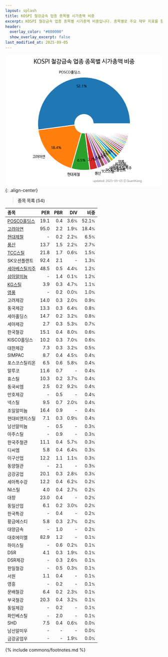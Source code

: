 ```yaml
---
layout: splash
title: KOSPI 철강금속 업종 종목별 시가총액 비중
excerpt: KOSPI 철강금속 업종 종목별 시가총액 비중입니다. 종목별로 주요 재무 지표를 함께 표시합니다.
header:
  overlay_color: "#800000"
  show_overlay_excerpt: false
last_modified_at: 2025-09-05
---
```



![KOSPI 철강금속 업종 종목별 시가총액 비중](/stats/sector/images/kospi_업종_철강금속_종목.png){: .align-center}


> **종목 목록 (54)**<a id="list"></a>

| **종목** | **PER** | **PBR** | **DIV** | **비중** |
| :------- | ------: | ------: | ------: | -------: |
| [POSCO홀딩스](/005490/) | 19.1 | 0.4 | 3.6<small>%</small> | 52.1<small>%</small> |
| [고려아연](/010130/) | 95.0 | 2.2 | 1.9<small>%</small> | 18.4<small>%</small> |
| [현대제철](/004020/) | - | 0.2 | 2.2<small>%</small> | 6.5<small>%</small> |
| [풍산](/103140/) | 13.7 | 1.5 | 2.2<small>%</small> | 2.7<small>%</small> |
| [TCC스틸](/002710/) | 21.8 | 1.7 | 0.6<small>%</small> | 1.5<small>%</small> |
| SK오션플랜트 | 92.4 | 2.1 | - | 1.3<small>%</small> |
| [세아베스틸지주](/001430/) | 48.5 | 0.5 | 4.4<small>%</small> | 1.2<small>%</small> |
| [삼아알미늄](/006110/) | - | 1.4 | 0.1<small>%</small> | 1.2<small>%</small> |
| [KG스틸](/016380/) | 3.9 | 0.3 | 4.7<small>%</small> | 1.1<small>%</small> |
| [영풍](/000670/) | - | 0.2 | 0.0<small>%</small> | 1.0<small>%</small> |
| 고려제강 | 14.0 | 0.3 | 2.0<small>%</small> | 0.9<small>%</small> |
| 동국제강 | 13.3 | 0.3 | 6.4<small>%</small> | 0.8<small>%</small> |
| 세아홀딩스 | 14.7 | 0.2 | 3.2<small>%</small> | 0.8<small>%</small> |
| 세아제강 | 2.7 | 0.3 | 5.3<small>%</small> | 0.7<small>%</small> |
| 한국철강 | 15.1 | 0.4 | 8.0<small>%</small> | 0.6<small>%</small> |
| KISCO홀딩스 | 10.2 | 0.3 | 7.0<small>%</small> | 0.6<small>%</small> |
| 대한제강 | 7.3 | 0.3 | 3.2<small>%</small> | 0.5<small>%</small> |
| SIMPAC | 8.7 | 0.4 | 4.5<small>%</small> | 0.4<small>%</small> |
| 포스코스틸리온 | 6.5 | 0.6 | 5.8<small>%</small> | 0.4<small>%</small> |
| 알루코 | 11.6 | 0.7 | - | 0.4<small>%</small> |
| 휴스틸 | 10.3 | 0.2 | 3.7<small>%</small> | 0.4<small>%</small> |
| 동국씨엠 | 2.5 | 0.2 | 9.2<small>%</small> | 0.4<small>%</small> |
| 만호제강 | - | 0.5 | - | 0.4<small>%</small> |
| 넥스틸 | 9.5 | 0.7 | 2.0<small>%</small> | 0.4<small>%</small> |
| 조일알미늄 | 16.4 | 0.9 | - | 0.4<small>%</small> |
| 현대비앤지스틸 | 7.1 | 0.3 | 0.9<small>%</small> | 0.4<small>%</small> |
| 남선알미늄 | - | 0.5 | - | 0.3<small>%</small> |
| 아주스틸 | - | 0.9 | - | 0.3<small>%</small> |
| 한국주철관 | 11.1 | 0.4 | 5.7<small>%</small> | 0.3<small>%</small> |
| 디씨엠 | 5.8 | 0.4 | 6.4<small>%</small> | 0.3<small>%</small> |
| 이구산업 | 12.2 | 1.1 | 1.1<small>%</small> | 0.3<small>%</small> |
| 동양철관 | - | 2.1 | - | 0.3<small>%</small> |
| 금강공업 | 20.1 | 0.3 | 2.8<small>%</small> | 0.3<small>%</small> |
| 세아특수강 | 12.2 | 0.4 | 6.2<small>%</small> | 0.2<small>%</small> |
| NI스틸 | 4.0 | 0.4 | 2.7<small>%</small> | 0.2<small>%</small> |
| 대창 | 23.0 | 0.4 | - | 0.2<small>%</small> |
| 동일산업 | 6.1 | 0.2 | 3.0<small>%</small> | 0.2<small>%</small> |
| 한국특강 | - | 0.4 | - | 0.2<small>%</small> |
| 황금에스티 | 5.8 | 0.3 | 2.7<small>%</small> | 0.2<small>%</small> |
| 대양금속 | - | 1.0 | - | 0.2<small>%</small> |
| 대호에이엘 | 82.9 | 1.2 | - | 0.1<small>%</small> |
| 하이스틸 | - | 0.6 | 0.2<small>%</small> | 0.1<small>%</small> |
| DSR | 4.1 | 0.3 | 1.9<small>%</small> | 0.1<small>%</small> |
| DSR제강 | - | 0.3 | 2.6<small>%</small> | 0.1<small>%</small> |
| 한일철강 | - | 0.5 | 0.3<small>%</small> | 0.1<small>%</small> |
| 서원 | 1.1 | 0.4 | - | 0.1<small>%</small> |
| 영흥 | - | 0.2 | - | 0.1<small>%</small> |
| 문배철강 | 6.4 | 0.2 | 2.3<small>%</small> | 0.1<small>%</small> |
| 부국철강 | 20.3 | 0.4 | 3.2<small>%</small> | 0.1<small>%</small> |
| 동일제강 | - | 0.2 | - | 0.1<small>%</small> |
| 화인베스틸 | - | 2.0 | - | 0.1<small>%</small> |
| SHD | 7.5 | 0.4 | 0.6<small>%</small> | 0.0<small>%</small> |
| 남선알미우 | - | - | - | 0.0<small>%</small> |
| 금강공업우 | - | - | 1.9<small>%</small> | 0.0<small>%</small> |

{% include commons/footnotes.md %}